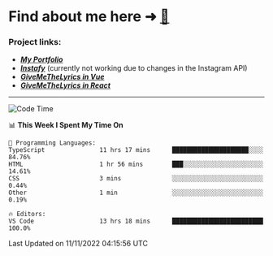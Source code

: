# Find about me here ➜ [🧑](https://pauabella.dev)

### Project links:
- ***[My Portfolio](https://pauabella.dev)***
- ***[Instafy](https://instafy.me)*** (currently not working due to changes in the Instagram API)
- ***[GiveMeTheLyrics in Vue](https://lyrics.pauabella.dev)***
- ***[GiveMeTheLyrics in React](https://pauabella.dev/GiveMeTheLyrics)***

---
<!--START_SECTION:waka-->
![Code Time](http://img.shields.io/badge/Code%20Time-1%2C628%20hrs%2048%20mins-blue)

📊 **This Week I Spent My Time On** 

```text
💬 Programming Languages: 
TypeScript               11 hrs 17 mins      █████████████████████░░░░   84.76% 
HTML                     1 hr 56 mins        ███░░░░░░░░░░░░░░░░░░░░░░   14.61% 
CSS                      3 mins              ░░░░░░░░░░░░░░░░░░░░░░░░░   0.44% 
Other                    1 min               ░░░░░░░░░░░░░░░░░░░░░░░░░   0.19%

🔥 Editors: 
VS Code                  13 hrs 18 mins      █████████████████████████   100.0%

```


 Last Updated on 11/11/2022 04:15:56 UTC
<!--END_SECTION:waka-->
